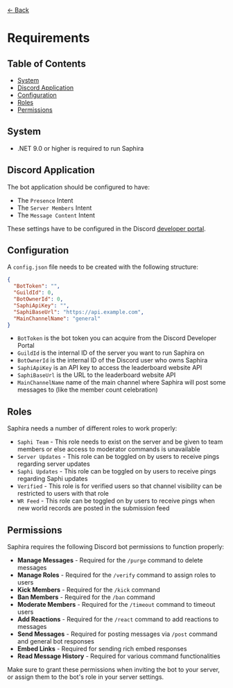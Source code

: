 ﻿[<- Back](../README.md)

# Requirements

## Table of Contents

- [System](#system)
- [Discord Application](#discord-application)
- [Configuration](#configuration)
- [Roles](#roles)
- [Permissions](#permissions)

## System

- .NET 9.0 or higher is required to run Saphira

## Discord Application

The bot application should be configured to have:

- The `Presence` Intent
- The `Server Members` Intent
- The `Message Content` Intent

These settings have to be configured in the Discord [developer portal](https://discord.com/developers/).

## Configuration

A `config.json` file needs to be created with the following structure:

```json
{
  "BotToken": "",
  "GuildId": 0,
  "BotOwnerId": 0,
  "SaphiApiKey": "",
  "SaphiBaseUrl": "https://api.example.com",
  "MainChannelName": "general"
}
```

- `BotToken` is the bot token you can acquire from the Discord Developer Portal
- `GuildId` is the internal ID of the server you want to run Saphira on
- `BotOwnerId` is the internal ID of the Discord user who owns Saphira
- `SaphiApiKey` is an API key to access the leaderboard website API
- `SaphiBaseUrl` is the URL to the leaderboard website API
- `MainChannelName` name of the main channel where Saphira will post some messages to (like the member count celebration)

## Roles

Saphira needs a number of different roles to work properly:

- `Saphi Team` - This role needs to exist on the server and be given to team members or else access to moderator commands is unavailable
- `Server Updates` - This role can be toggled on by users to receive pings regarding server updates
- `Saphi Updates` - This role can be toggled on by users to receive pings regarding Saphi updates
- `Verified` - This role is for verified users so that channel visibility can be restricted to users with that role
- `WR Feed` - This role can be toggled on by users to receive pings when new world records are posted in the submission feed

## Permissions

Saphira requires the following Discord bot permissions to function properly:

- **Manage Messages** - Required for the `/purge` command to delete messages
- **Manage Roles** - Required for the `/verify` command to assign roles to users
- **Kick Members** - Required for the `/kick` command
- **Ban Members** - Required for the `/ban` command
- **Moderate Members** - Required for the `/timeout` command to timeout users
- **Add Reactions** - Required for the `/react` command to add reactions to messages
- **Send Messages** - Required for posting messages via `/post` command and general bot responses
- **Embed Links** - Required for sending rich embed responses
- **Read Message History** - Required for various command functionalities

Make sure to grant these permissions when inviting the bot to your server, or assign them to the bot's role in your server settings.
